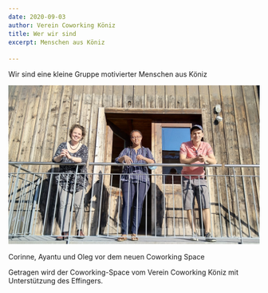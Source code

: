 ```yaml
---
date: 2020-09-03
author: Verein Coworking Köniz
title: Wer wir sind
excerpt: Menschen aus Köniz

---
```

Wir sind eine kleine Gruppe motivierter Menschen aus Köniz

![](/uploads/img_20200902_180516_c.jpg)

Corinne, Ayantu und Oleg vor dem neuen Coworking Space

Getragen wird der Coworking-Space vom Verein Coworking Köniz mit Unterstützung des Effingers.